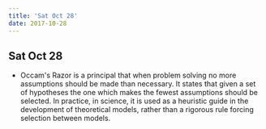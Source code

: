 ```yaml
---
title: 'Sat Oct 28'
date: 2017-10-28
---
```


## Sat Oct 28

- Occam's Razor is a principal that when problem solving no more assumptions should be made than necessary. It states that given a set of hypotheses the one which makes the fewest assumptions should be selected. In practice, in science, it is used as a heuristic guide in the development of theoretical models, rather than a rigorous rule forcing selection between models.
